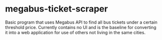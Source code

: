 # megabus-ticket-scraper
Basic program that uses Megabus API to find all bus tickets under a certain threshold price. Currently contains no UI and is the baseline for converting it into a web application for use of others not living in the same cities.
